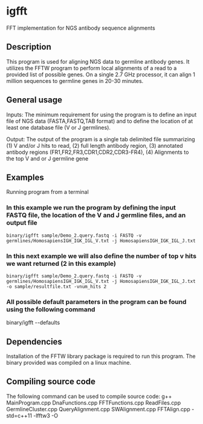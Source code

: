 # igfft

FFT implementation for NGS antibody sequence alignments

## Description

This program is used for aligning NGS data to germline antibody genes. It utilizes the FFTW program to perform local 
alignments of a read to a provided list of possible genes. On a single 2.7 GHz processor, it can align 1 million sequences to germline genes
in 20-30 minutes.

## General usage

Inputs:
The minimum requirement for using the program is to define an input file of NGS data (FASTA,FASTQ,TAB format) and to define the location of at least
one database file (V or J germlines). 

Output:
The output of the program is a single tab delimited file summarizing (1) V and/or J hits to read, (2) full length antibody region, (3) annotated antibody regions (FR1,FR2,FR3,CDR1,CDR2,CDR3-FR4), (4) Alignments to the top V and or J germline gene

## Examples
Running program from a terminal

### In this example we run the program by defining the input FASTQ file, the location of the V and J germline files, and an output file 
	binary/igfft sample/Demo_2.query.fastq -i FASTQ -v germlines/HomosapiensIGH_IGK_IGL_V.txt -j HomosapiensIGH_IGK_IGL_J.txt

### In this next example we will also define the number of top v hits we want returned (2 in this example)
	binary/igfft sample/Demo_2.query.fastq -i FASTQ -v germlines/HomosapiensIGH_IGK_IGL_V.txt -j HomosapiensIGH_IGK_IGL_J.txt -o sample/resultfile.txt -vnum_hits 2

### All possible default parameters in the program can be found using the following command
binary/igfft --defaults

## Dependencies
Installation of the FFTW library package is required to run this program. 
The binary provided was compiled on a linux machine. 

## Compiling source code
The following command can be used to compile source code:
g++ MainProgram.cpp DnaFunctions.cpp FFTFunctions.cpp ReadFiles.cpp GermlineCluster.cpp QueryAlignment.cpp SWAlignment.cpp FFTAlign.cpp -std=c++11 -lfftw3 -O



